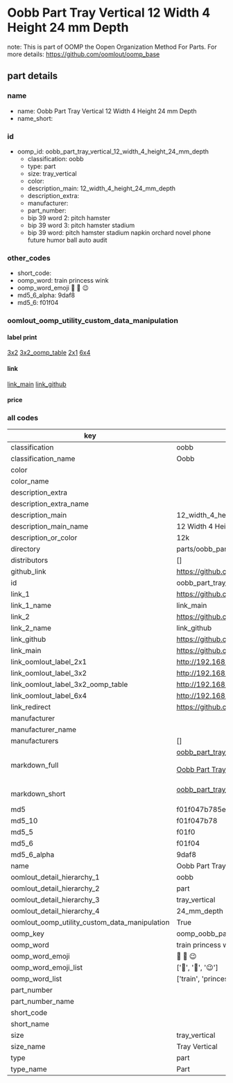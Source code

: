 # Oobb Part Tray Vertical 12 Width 4 Height 24 mm Depth  

note: This is part of OOMP the Oopen Organization Method For Parts. For more details: https://github.com/oomlout/oomp_base

##  part details
  







### name
* name: Oobb Part Tray Vertical 12 Width 4 Height 24 mm Depth
* name_short: 
### id
* oomp_id: oobb_part_tray_vertical_12_width_4_height_24_mm_depth
  * classification: oobb
  * type: part
  * size: tray_vertical
  * color: 
  * description_main: 12_width_4_height_24_mm_depth
  * description_extra: 
  * manufacturer: 
  * part_number: 
  * bip 39 word 2: pitch hamster
  * bip 39 word 3: pitch hamster stadium
  * bip 39 word: pitch hamster stadium napkin orchard novel phone future humor ball auto audit

### other_codes
* short_code: 
* oomp_word: train princess wink
* oomp_word_emoji :train: :princess: :wink:
* md5_6_alpha: 9daf8
* md5_6: f01f04






### oomlout_oomp_utility_custom_data_manipulation
#### label print
[3x2](http://192.168.1.245:1112/?label=oomp%209daf8)
[3x2_oomp_table](http://192.168.1.108:1112/?label=oomp%209daf8)
[2x1](http://192.168.1.242:1112/?label=oomp%209daf8)
[6x4](http://192.168.1.55:1112/?label=oomp%209daf8)    

#### link

[link_main](https://github.com/oomlout/oomlout_oomp_version_1_messy/tree/main/parts/oobb_part_tray_vertical_12_width_4_height_24_mm_depth) [link_github](https://github.com/oomlout/oomlout_oomp_version_1_messy/tree/main/parts/oobb_part_tray_vertical_12_width_4_height_24_mm_depth)                             

#### price







### all codes 
| key | value |  
| --- | --- |  
| classification | oobb |  
| classification_name | Oobb |  
| color |  |  
| color_name |  |  
| description_extra |  |  
| description_extra_name |  |  
| description_main | 12_width_4_height_24_mm_depth |  
| description_main_name | 12 Width 4 Height 24 mm Depth |  
| description_or_color | 12k |  
| directory | parts/oobb_part_tray_vertical_12_width_4_height_24_mm_depth |  
| distributors | [] |  
| github_link | https://github.com/oomlout/oomlout_oomp_part_src/tree/main/parts/oobb_part_tray_vertical_12_width_4_height_24_mm_depth |  
| id | oobb_part_tray_vertical_12_width_4_height_24_mm_depth |  
| link_1 | https://github.com/oomlout/oomlout_oomp_version_1_messy/tree/main/parts/oobb_part_tray_vertical_12_width_4_height_24_mm_depth |  
| link_1_name | link_main |  
| link_2 | https://github.com/oomlout/oomlout_oomp_version_1_messy/tree/main/parts/oobb_part_tray_vertical_12_width_4_height_24_mm_depth |  
| link_2_name | link_github |  
| link_github | https://github.com/oomlout/oomlout_oomp_version_1_messy/tree/main/parts/oobb_part_tray_vertical_12_width_4_height_24_mm_depth |  
| link_main | https://github.com/oomlout/oomlout_oomp_version_1_messy/tree/main/parts/oobb_part_tray_vertical_12_width_4_height_24_mm_depth |  
| link_oomlout_label_2x1 | http://192.168.1.242:1112/?label=oomp%209daf8 |  
| link_oomlout_label_3x2 | http://192.168.1.245:1112/?label=oomp%209daf8 |  
| link_oomlout_label_3x2_oomp_table | http://192.168.1.108:1112/?label=oomp%209daf8 |  
| link_oomlout_label_6x4 | http://192.168.1.55:1112/?label=oomp%209daf8 |  
| link_redirect | https://github.com/oomlout/oomlout_oomp_version_1_messy/tree/main/parts/oobb_part_tray_vertical_12_width_4_height_24_mm_depth |  
| manufacturer |  |  
| manufacturer_name |  |  
| manufacturers | [] |  
| markdown_full | [oobb_part_tray_vertical_12_width_4_height_24_mm_depth](none)<br>[](none)<br>[Oobb Part Tray Vertical 12 Width 4 Height 24 Mm Depth](none)<br><br> |  
| markdown_short | [oobb_part_tray_vertical_12_width_4_height_24_mm_depth](none)<br><br> |  
| md5 | f01f047b785e94725c4e092fa7da2d2c |  
| md5_10 | f01f047b78 |  
| md5_5 | f01f0 |  
| md5_6 | f01f04 |  
| md5_6_alpha | 9daf8 |  
| name | Oobb Part Tray Vertical 12 Width 4 Height 24 mm Depth |  
| oomlout_detail_hierarchy_1 | oobb |  
| oomlout_detail_hierarchy_2 | part |  
| oomlout_detail_hierarchy_3 | tray_vertical |  
| oomlout_detail_hierarchy_4 | 24_mm_depth |  
| oomlout_oomp_utility_custom_data_manipulation | True |  
| oomp_key | oomp_oobb_part_tray_vertical_12_width_4_height_24_mm_depth |  
| oomp_word | train princess wink |  
| oomp_word_emoji | :train: :princess: :wink: |  
| oomp_word_emoji_list | [':train:', ':princess:', ':wink:'] |  
| oomp_word_list | ['train', 'princess', 'wink'] |  
| part_number |  |  
| part_number_name |  |  
| short_code |  |  
| short_name |  |  
| size | tray_vertical |  
| size_name | Tray Vertical |  
| type | part |  
| type_name | Part |  
